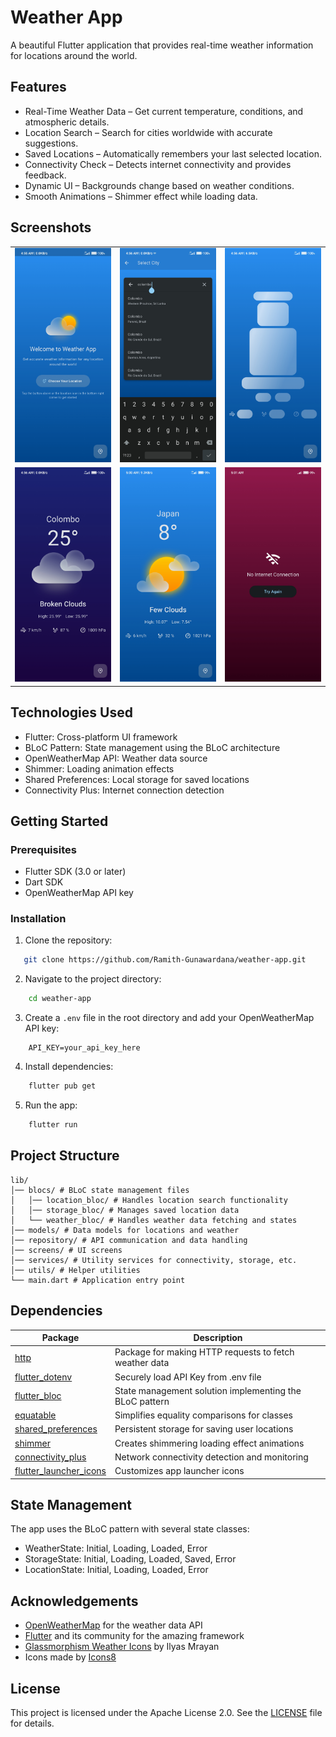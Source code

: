# Weather App

A beautiful Flutter application that provides real-time weather information for locations around the world.

## Features

 - Real-Time Weather Data – Get current temperature, conditions, and atmospheric details.
 -  Location Search – Search for cities worldwide with accurate suggestions.
 -  Saved Locations – Automatically remembers your last selected location.
 -  Connectivity Check – Detects internet connectivity and provides feedback.
 -  Dynamic UI – Backgrounds change based on weather conditions.
 -  Smooth Animations – Shimmer effect while loading data.

## Screenshots

<table> 
<tr>
<td><img src="assets/screenshots/welcome_screen.jpg" width=270 alt="Welcome Screen"></td>  <td><img src="assets/screenshots/search_screen.jpg" width=270 alt="Search Screen"></td>
<td><img src="assets/screenshots/loading_screen.jpg" width=270 alt="Loading Screen"></td>
</tr>
<tr>
<td><img src="assets/screenshots/location1.jpg" width=270 alt="Weather Screen1"></td> 
<td><img src="assets/screenshots/location2.jpg" width=270 alt="Weather Screen2"></td> 
<td><img src="assets/screenshots/no_internet.jpg" width=270 alt="No Internet Screen"></td> </tr> </table>

## Technologies Used
 - Flutter: Cross-platform UI framework
 - BLoC Pattern: State management using the BLoC architecture
 - OpenWeatherMap API: Weather data source
 - Shimmer: Loading animation effects
 - Shared Preferences: Local storage for saved locations
 - Connectivity Plus: Internet connection detection

## Getting Started

### Prerequisites
 - Flutter SDK (3.0 or later)
 - Dart SDK
 - OpenWeatherMap API key

### Installation

1. Clone the repository:
```bash
   git clone https://github.com/Ramith-Gunawardana/weather-app.git
```
2. Navigate to the project directory:
```bash
    cd weather-app
```
3. Create a `.env` file in the root directory and add your OpenWeatherMap API key:
```
    API_KEY=your_api_key_here
```
4. Install dependencies:
```bash
    flutter pub get
```
5. Run the app:
```bash
    flutter run
```
## Project Structure
```
lib/ 
│── blocs/ # BLoC state management files 
│   │── location_bloc/ # Handles location search functionality 
│   │── storage_bloc/ # Manages saved location data 
│   └── weather_bloc/ # Handles weather data fetching and states 
│── models/ # Data models for locations and weather 
│── repository/ # API communication and data handling 
│── screens/ # UI screens 
│── services/ # Utility services for connectivity, storage, etc. 
│── utils/ # Helper utilities  
└── main.dart # Application entry point
```
## Dependencies
<table>
  <thead>
    <tr>
      <th>Package</th>
      <th>Description</th>
    </tr>
  </thead>
  <tbody>
    <tr>
      <td><a href="https://pub.dev/packages/http">http</a></td>
      <td>Package for making HTTP requests to fetch weather data</td>
    </tr>
    <tr>
      <td><a href="https://pub.dev/packages/flutter_dotenv">flutter_dotenv</a></td>
      <td>Securely load API Key from .env file</td>
    </tr>
    <tr>
      <td><a href="https://pub.dev/packages/flutter_bloc">flutter_bloc</a></td>
      <td>State management solution implementing the BLoC pattern</td>
    </tr>
    <tr>
      <td><a href="https://pub.dev/packages/equatable">equatable</a></td>
      <td>Simplifies equality comparisons for classes</td>
    </tr>
    <tr>
      <td><a href="https://pub.dev/packages/shared_preferences">shared_preferences</a></td>
      <td>Persistent storage for saving user locations</td>
    </tr>
    <tr>
      <td><a href="https://pub.dev/packages/shimmer">shimmer</a></td>
      <td>Creates shimmering loading effect animations</td>
    </tr>
    <tr>
      <td><a href="https://pub.dev/packages/connectivity_plus">connectivity_plus</a></td>
      <td>Network connectivity detection and monitoring</td>
    </tr>
    <tr>
      <td><a href="https://pub.dev/packages/flutter_launcher_icons">flutter_launcher_icons</a></td>
      <td>Customizes app launcher icons</td>
    </tr>
  </tbody>
</table>


## State Management

The app uses the BLoC pattern with several state classes:
 - WeatherState: Initial, Loading, Loaded, Error
 - StorageState: Initial, Loading, Loaded, Saved, Error
 - LocationState: Initial, Loading, Loaded, Error

## Acknowledgements

 - [OpenWeatherMap](https://openweathermap.org/) for the weather data API
 - [Flutter](https://flutter.dev/) and its community for the amazing framework
 - [Glassmorphism Weather Icons](https://www.figma.com/community/file/1283826005232351466) by Ilyas Mrayan
 - Icons made by [Icons8](https://icons8.com/)

 ## License

This project is licensed under the Apache License 2.0. See the [LICENSE](LICENSE) file for details.
